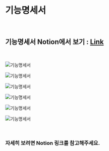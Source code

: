 # 기능명세서

<br>

## 기능명세서 Notion에서 보기 : [Link](https://www.notion.so/21f219627032431cbde36b679815330c)

<br>

![기능명세서](../images/기능명세001.jpg)

![기능명세서](../images/기능명세002.jpg)

![기능명세서](../images/기능명세003.jpg)

![기능명세서](../images/기능명세004.jpg)

![기능명세서](../images/기능명세005.jpg)

![기능명세서](../images/기능명세006.jpg)

<br>

### 자세히 보려면 Notion 링크를 참고해주세요.